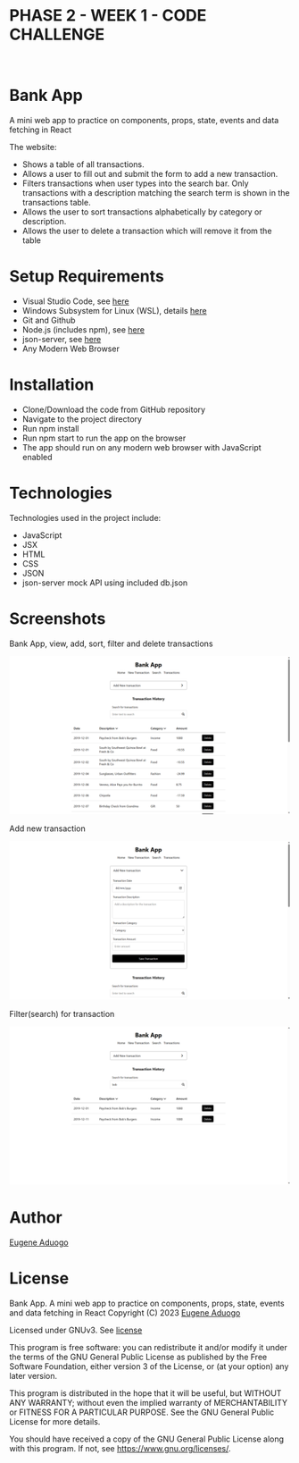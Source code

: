 # PHASE 2 - WEEK 1 - CODE CHALLENGE
<br/>

# Bank App
A mini web app to practice on components, props, state, events and data fetching in React 

The website:
- Shows a table of all transactions.
- Allows a user to fill out and submit the form to add a new transaction. 
- Filters transactions when user types into the search bar. Only transactions with a description matching the search term is shown in the transactions table.
- Allows the user to sort transactions alphabetically by category or description.
- Allows the user to delete a transaction which will remove it from the table


# Setup Requirements

- Visual Studio Code, see [here](https://code.visualstudio.com/)
- Windows Subsystem for Linux (WSL), details [here](https://learn.microsoft.com/en-us/windows/wsl/install)
- Git and Github
- Node.js (includes npm), see [here](https://nodejs.org/en)
- json-server, see [here](https://www.npmjs.com/package/json-server)
- Any Modern Web Browser


# Installation

- Clone/Download the code from GitHub repository
- Navigate to the project directory
- Run npm install
- Run npm start to run the app on the browser
- The app should run on any modern web browser with JavaScript enabled

# Technologies

Technologies used in the project include:

- JavaScript
- JSX
- HTML
- CSS
- JSON
- json-server mock API using included db.json

# Screenshots

Bank App, view, add, sort, filter and delete transactions

![](./screenshots/1.png)

Add new transaction

![](./screenshots/2.png)

Filter(search) for transaction

![](./screenshots/3.png)

# Author

[Eugene Aduogo](https://github.com/eugenemrg)

# License

Bank App. A mini web app to practice on components, props, state, events and data fetching in React 
Copyright (C) 2023  [Eugene Aduogo](https://github.com/eugenemrg)

Licensed under GNUv3. See [license](/LICENSE)

This program is free software: you can redistribute it and/or modify
it under the terms of the GNU General Public License as published by
the Free Software Foundation, either version 3 of the License, or
(at your option) any later version.

This program is distributed in the hope that it will be useful,
but WITHOUT ANY WARRANTY; without even the implied warranty of
MERCHANTABILITY or FITNESS FOR A PARTICULAR PURPOSE.  See the
GNU General Public License for more details.

You should have received a copy of the GNU General Public License
along with this program.  If not, see <https://www.gnu.org/licenses/>.

